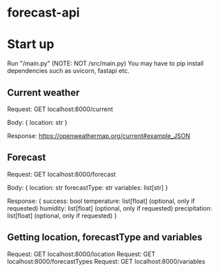 # forecast-api

# Start up
Run "/main.py" (NOTE: NOT /src/main.py)
You may have to pip install dependencies such as uvicorn, fastapi etc.

## Current weather
Request: GET localhost:8000/current

Body: {
    location: str
}

Response: https://openweathermap.org/current#example_JSON

## Forecast
Request: GET localhost:8000/forecast

Body: {
    location: str
    forecastType: str
    variables: list[str]
}

Response: {
        success: bool
        temperature: list[float] (optional, only if requested)
        humidity: list[float] (optional, only if requested)
        precipitation: list[float] (optional, only if requested)
}

## Getting location, forecastType and variables
Request: GET localhost:8000/location
Request: GET localhost:8000/forecastTypes
Request: GET localhost:8000/variables
